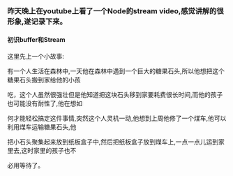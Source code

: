 ### 昨天晚上在youtube上看了一个Node的stream video,感觉讲解的很形象,遂记录下来。
#### 初识buffer和Stream

这里先上一个小故事:

有一个人生活在森林中,一天他在森林中遇到一个巨大的糖果石头,所以他想把这个糖果石头搬到家给他的小孩

吃，这个人虽然很强壮但是他知道把这块石头移到家要耗费很长时间,而他的孩子也可能没有耐性了,他在想如

何才能轻松搞定这件事情,突然这个人灵机一动,他想到上周他修了一个煤车,他可以利用煤车运输糖果石头,他

把小石头聚集起来放到纸板盒子中,然后把纸板盒子放到煤车上,一点一点儿运到家里去,这时家里的孩子也不

必用等待了。






